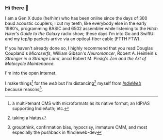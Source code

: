 ### Hi there 👋

I am a Gen X dude (he/him) who has been online since the days of 300 baud acoustic couplers; I cut my teeth, like everybody else in the early 1980's, programming BASIC and 6502 assembler while listening to the _Hitch Hiker's Guide to the Galaxy_ radio show; these days I'm into Go and SwiftUI and my tcp/ip packets arrive via an optical-fiber cable (FTTH FTW).

If you haven't already done so, I highly recommend that you read Douglas Coupland's _Microserfs_, William Gibson's _Neuromancer_, Robert A. Heinlein's _Stranger in a Strange Land_, ancd Robert M. Pirsig's _Zen and the Art of Motocycle Maintenance_.

I'm into the open internet.

I make things[^my-iw-things] for the _web_ but I'm distancing[^indieweb-hiatus] myself from [_IndieWeb_](https://indieweb.org/) because reasons[^indieweb-sucks].

[^my-iw-things]: a multi-tenant CMS with microformats as its native format; an IdP/AS supporting IndieAuth; etc.
[^indieweb-hiatus]: taking a hiatus
[^indieweb-sucks]: groupthink, confirmation bias, hypocrisy, immature CMM, and most especially the pushback in #indieweb-dev

<!--
**omz13/omz13** is a ✨ _special_ ✨ repository because its `README.md` (this file) appears on your GitHub profile.

Here are some ideas to get you started:

- 🔭 I’m currently working on ...
- 🌱 I’m currently learning ...
- 👯 I’m looking to collaborate on ...
- 🤔 I’m looking for help with ...
- 💬 Ask me about ...
- 📫 How to reach me: ...
- 😄 Pronouns: ...
- ⚡ Fun fact: ...
-->
